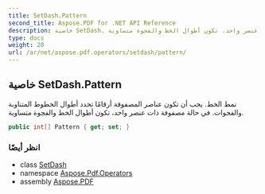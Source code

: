 ```yaml
---
title: SetDash.Pattern
second_title: Aspose.PDF for .NET API Reference
description: خاصية SetDash. نمط الخط. يجب أن تكون عناصر المصفوفة أرقامًا تحدد أطوال الخطوط المتناوبة والفجوات. في حالة مصفوفة ذات عنصر واحد، تكون أطوال الخط والفجوة متساوية.
type: docs
weight: 20
url: /ar/net/aspose.pdf.operators/setdash/pattern/
---
```

## خاصية SetDash.Pattern

نمط الخط. يجب أن تكون عناصر المصفوفة أرقامًا تحدد أطوال الخطوط المتناوبة والفجوات. في حالة مصفوفة ذات عنصر واحد، تكون أطوال الخط والفجوة متساوية.

```csharp
public int[] Pattern { get; set; }
```

### انظر أيضًا

* class [SetDash](../)
* namespace [Aspose.Pdf.Operators](../../../aspose.pdf.operators/)
* assembly [Aspose.PDF](../../../)